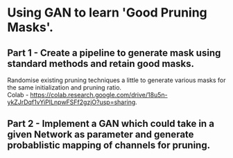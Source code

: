 # Using GAN to learn 'Good Pruning Masks'.  

## Part 1 - Create a pipeline to generate mask using standard methods and retain good masks.
Randomise existing pruning techniques a little to generate various masks for the same initialization and pruning ratio.   
Colab - https://colab.research.google.com/drive/18u5n-ykZJrDqf1vYiPILnpwFSFf2gzjO?usp=sharing.  

   
## Part 2 - Implement a GAN which could take in a given Network as parameter and generate probablistic mapping of channels for pruning.   

